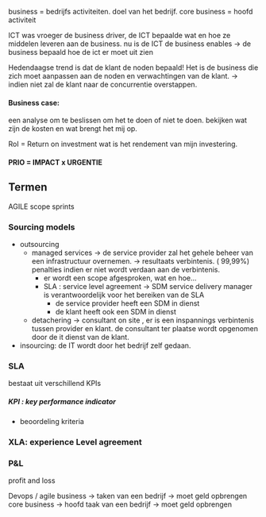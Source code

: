 business = bedrijfs activiteiten. doel van het bedrijf.
core business =   hoofd activiteit


ICT was vroeger de business driver, de ICT bepaalde wat en hoe ze middelen leveren aan de business. 
nu is de ICT de business enables -> de business bepaald hoe de ict er moet uit zien

Hedendaagse trend is dat de klant de noden bepaald!
Het is de business die zich moet aanpassen aan de noden en verwachtingen van de klant.
-> indien niet zal de klant naar de concurrentie overstappen.

#### Business case:
een analyse om te beslissen om het te doen of niet te doen.
bekijken wat zijn de kosten en wat brengt het mij op.

RoI = Return on investment
wat is het rendement van mijn investering.


#### PRIO = IMPACT x URGENTIE

## Termen

AGILE
	scope
	sprints

### Sourcing models
- outsourcing
	- managed services -> de service provider zal het gehele beheer van een infrastructuur overnemen. -> resultaats verbintenis. ( 99,99%) penalties indien er niet wordt verdaan aan de verbintenis.
		- er wordt een scope afgesproken, wat en hoe...
		- SLA : service level agreement -> SDM service delivery manager is verantwoordelijk voor het bereiken van de SLA
			- de service provider heeft een SDM in dienst
			- de klant heeft ook een SDM in dienst
	- detachering -> consultant on site , er is een inspannings verbintenis tussen provider en klant. de consultant ter plaatse wordt opgenomen door de it dienst van de klant.
- insourcing: de IT wordt door het bedrijf zelf gedaan.

### SLA
bestaat uit verschillend KPIs
##### KPI : key performance indicator
- beoordeling kriteria

### XLA: experience Level agreement



### P&L
profit and loss


Devops / agile
business -> taken van een bedrijf -> moet geld opbrengen
core business -> hoofd taak van een bedrijf -> moet geld opbrengen 
